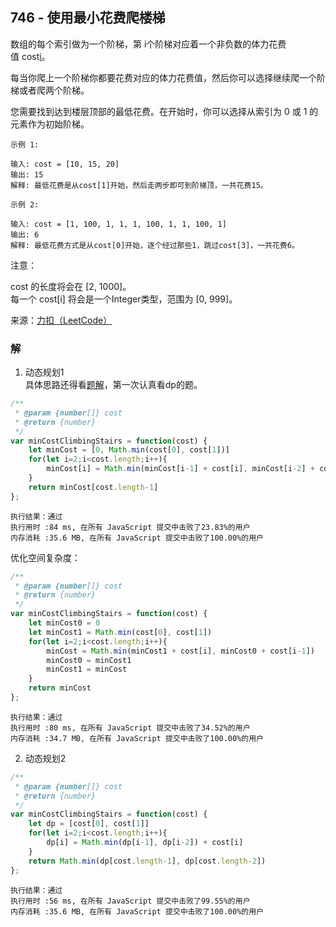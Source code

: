 ## 746 - 使用最小花费爬楼梯
数组的每个索引做为一个阶梯，第 i个阶梯对应着一个非负数的体力花费值 cost[i](索引从0开始)。

每当你爬上一个阶梯你都要花费对应的体力花费值，然后你可以选择继续爬一个阶梯或者爬两个阶梯。

您需要找到达到楼层顶部的最低花费。在开始时，你可以选择从索引为 0 或 1 的元素作为初始阶梯。
```
示例 1:

输入: cost = [10, 15, 20]
输出: 15
解释: 最低花费是从cost[1]开始，然后走两步即可到阶梯顶，一共花费15。
```
```
示例 2:

输入: cost = [1, 100, 1, 1, 1, 100, 1, 1, 100, 1]
输出: 6
解释: 最低花费方式是从cost[0]开始，逐个经过那些1，跳过cost[3]，一共花费6。
```
注意：

cost 的长度将会在 [2, 1000]。  
每一个 cost[i] 将会是一个Integer类型，范围为 [0, 999]。

来源：[力扣（LeetCode）](https://leetcode-cn.com/problems/min-cost-climbing-stairs)

### 解
1. 动态规划1  
具体思路还得看[题解](https://leetcode-cn.com/problems/min-cost-climbing-stairs/solution/yi-bu-yi-bu-tui-dao-dong-tai-gui-hua-de-duo-chong-/)，第一次认真看dp的题。
```js
/**
 * @param {number[]} cost
 * @return {number}
 */
var minCostClimbingStairs = function(cost) {
    let minCost = [0, Math.min(cost[0], cost[1])]
    for(let i=2;i<cost.length;i++){
        minCost[i] = Math.min(minCost[i-1] + cost[i], minCost[i-2] + cost[i-1])
    }
    return minCost[cost.length-1]
};
```
```
执行结果：通过
执行用时 :84 ms, 在所有 JavaScript 提交中击败了23.83%的用户
内存消耗 :35.6 MB, 在所有 JavaScript 提交中击败了100.00%的用户
```
优化空间复杂度：
```js
/**
 * @param {number[]} cost
 * @return {number}
 */
var minCostClimbingStairs = function(cost) {
    let minCost0 = 0
    let minCost1 = Math.min(cost[0], cost[1])
    for(let i=2;i<cost.length;i++){
        minCost = Math.min(minCost1 + cost[i], minCost0 + cost[i-1])
        minCost0 = minCost1
        minCost1 = minCost
    }
    return minCost
};
```
```
执行结果：通过
执行用时 :80 ms, 在所有 JavaScript 提交中击败了34.52%的用户
内存消耗 :34.7 MB, 在所有 JavaScript 提交中击败了100.00%的用户
```

2. 动态规划2
```js
/**
 * @param {number[]} cost
 * @return {number}
 */
var minCostClimbingStairs = function(cost) {
    let dp = [cost[0], cost[1]]
    for(let i=2;i<cost.length;i++){
        dp[i] = Math.min(dp[i-1], dp[i-2]) + cost[i]
    }
    return Math.min(dp[cost.length-1], dp[cost.length-2])
};
```
```
执行结果：通过
执行用时 :56 ms, 在所有 JavaScript 提交中击败了99.55%的用户
内存消耗 :35.6 MB, 在所有 JavaScript 提交中击败了100.00%的用户
```